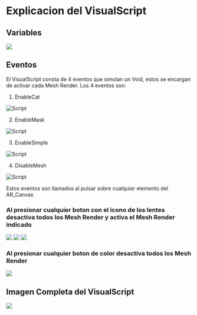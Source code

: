 # Explicacion del VisualScript
## Variables
![](https://telegra.ph/file/a971b949e4e44c140e6ab.png)
## Eventos
El VisualScript consta de 4 eventos que simulan un Void, estos se encargan de activar cada Mesh Render. Los 4 eventos son: 
1. EnableCat

![Script](https://telegra.ph/file/38fa4e35446b5cba5261d.png)

2. EnableMask

![Script](https://telegra.ph/file/f2f6e34c23ca970d88798.png)

3. EnableSimple

![Script](https://telegra.ph/file/2bd91b2faef1e77b0803d.png)

4. DisableMesh

![Script](https://telegra.ph/file/f682e01fc83e728f4c5f0.png)

Estos eventos son llamados al pulsar sobre cualquier elemento del AR_Canvas

### Al presionar cualquier boton con el icono de los lentes desactiva todos los Mesh Render y activa el Mesh Render indicado

![](https://telegra.ph/file/d002ed3175e932b1b2731.png)
![](https://telegra.ph/file/1f73fa4350b7375ed81ad.png)
![](https://telegra.ph/file/05a51cc73072aa94d9098.png)

### Al presionar cualquier boton de color desactiva todos los Mesh Render

![](https://telegra.ph/file/795d4a0671132b5229eb0.png)

## Imagen Completa del VisualScript

![](https://telegra.ph/file/3b9b71ea722cfab3c48d6.png)
